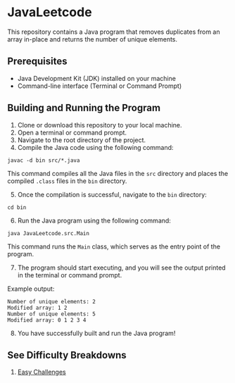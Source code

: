 # JavaLeetcode

This repository contains a Java program that removes duplicates from an array in-place and returns the number of unique elements.

## Prerequisites

- Java Development Kit (JDK) installed on your machine
- Command-line interface (Terminal or Command Prompt)

## Building and Running the Program

1. Clone or download this repository to your local machine.
2. Open a terminal or command prompt.
3. Navigate to the root directory of the project.
4. Compile the Java code using the following command:

```
javac -d bin src/*.java
```

This command compiles all the Java files in the `src` directory and places the compiled `.class` files in the `bin` directory.

5. Once the compilation is successful, navigate to the `bin` directory:

```
cd bin
```

6. Run the Java program using the following command:

```
java JavaLeetcode.src.Main
```


This command runs the `Main` class, which serves as the entry point of the program.

7. The program should start executing, and you will see the output printed in the terminal or command prompt.

Example output:

```
Number of unique elements: 2
Modified array: 1 2
Number of unique elements: 5
Modified array: 0 1 2 3 4
```

8. You have successfully built and run the Java program!

## See Difficulty Breakdowns
1. [Easy Challenges](src/easy/EASY_TASK.md)

